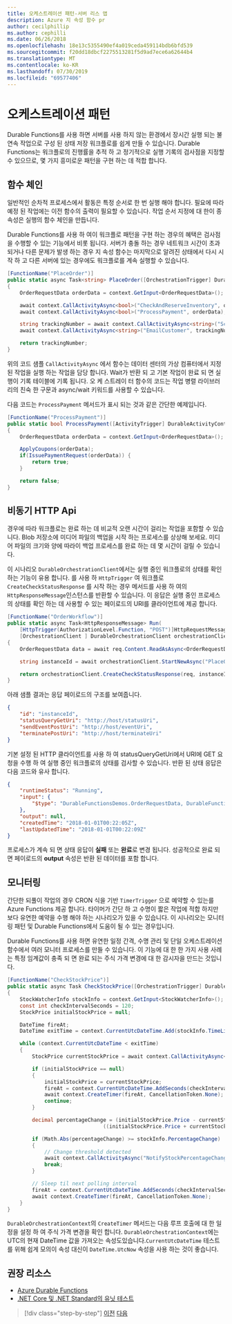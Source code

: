 ```yaml
---
title: 오케스트레이션 패턴-서버 리스 앱
description: Azure 지 속성 함수 pr
author: cecilphillip
ms.author: cephilli
ms.date: 06/26/2018
ms.openlocfilehash: 18e13c5355490ef4a019ceda459114bdb6bfd539
ms.sourcegitcommit: f20dd18dbcf2275513281f5d9ad7ece6a62644b4
ms.translationtype: MT
ms.contentlocale: ko-KR
ms.lasthandoff: 07/30/2019
ms.locfileid: "69577406"
---
```

# <a name="orchestration-patterns"></a>오케스트레이션 패턴

Durable Functions를 사용 하면 서버를 사용 하지 않는 환경에서 장시간 실행 되는 불연속 작업으로 구성 된 상태 저장 워크플로를 쉽게 만들 수 있습니다. Durable Functions는 워크플로의 진행률을 추적 하 고 정기적으로 실행 기록의 검사점을 지정할 수 있으므로, 몇 가지 흥미로운 패턴을 구현 하는 데 적합 합니다.

## <a name="function-chaining"></a>함수 체인

일반적인 순차적 프로세스에서 활동은 특정 순서로 한 번 실행 해야 합니다. 필요에 따라 예정 된 작업에는 이전 함수의 출력이 필요할 수 있습니다. 작업 순서 지정에 대 한이 종속성은 실행의 함수 체인을 만듭니다.

Durable Functions를 사용 하 여이 워크플로 패턴을 구현 하는 경우의 혜택은 검사점을 수행할 수 있는 기능에서 비롯 됩니다. 서버가 충돌 하는 경우 네트워크 시간이 초과 되거나 다른 문제가 발생 하는 경우 지 속성 함수는 마지막으로 알려진 상태에서 다시 시작 하 고 다른 서버에 있는 경우에도 워크플로를 계속 실행할 수 있습니다.

```csharp
[FunctionName("PlaceOrder")]
public static async Task<string> PlaceOrder([OrchestrationTrigger] DurableOrchestrationContext context)
{
    OrderRequestData orderData = context.GetInput<OrderRequestData>();

    await context.CallActivityAsync<bool>("CheckAndReserveInventory", orderData);
    await context.CallActivityAsync<bool>("ProcessPayment", orderData);

    string trackingNumber = await context.CallActivityAsync<string>("ScheduleShipping", orderData);
    await context.CallActivityAsync<string>("EmailCustomer", trackingNumber);

    return trackingNumber;
}
```

위의 코드 샘플 `CallActivityAsync` 에서 함수는 데이터 센터의 가상 컴퓨터에서 지정 된 작업을 실행 하는 작업을 담당 합니다. Wait가 반환 되 고 기본 작업이 완료 되 면 실행이 기록 테이블에 기록 됩니다. 오 케 스트레이 터 함수의 코드는 작업 병렬 라이브러리의 친숙 한 구문과 async/wait 키워드를 사용할 수 있습니다.

다음 코드는 `ProcessPayment` 메서드가 표시 되는 것과 같은 간단한 예제입니다.

```csharp
[FunctionName("ProcessPayment")]
public static bool ProcessPayment([ActivityTrigger] DurableActivityContext context)
{
    OrderRequestData orderData = context.GetInput<OrderRequestData>();

    ApplyCoupons(orderData);
    if(IssuePaymentRequest(orderData)) {
        return true;
    }

    return false;
}
```

## <a name="asynchronous-http-apis"></a>비동기 HTTP Api

경우에 따라 워크플로는 완료 하는 데 비교적 오랜 시간이 걸리는 작업을 포함할 수 있습니다. Blob 저장소에 미디어 파일의 백업을 시작 하는 프로세스를 상상해 보세요. 미디어 파일의 크기와 양에 따라이 백업 프로세스를 완료 하는 데 몇 시간이 걸릴 수 있습니다.

이 시나리오 `DurableOrchestrationClient`에서는 실행 중인 워크플로의 상태를 확인 하는 기능이 유용 합니다. 를 사용 하 `HttpTrigger` 여 워크플로 `CreateCheckStatusResponse` 를 시작 하는 경우 메서드를 사용 하 여의 `HttpResponseMessage`인스턴스를 반환할 수 있습니다. 이 응답은 실행 중인 프로세스의 상태를 확인 하는 데 사용할 수 있는 페이로드의 URI를 클라이언트에 제공 합니다.

```csharp
[FunctionName("OrderWorkflow")]
public static async Task<HttpResponseMessage> Run(
    [HttpTrigger(AuthorizationLevel.Function, "POST")]HttpRequestMessage req,
    [OrchestrationClient ] DurableOrchestrationClient orchestrationClient)
{
    OrderRequestData data = await req.Content.ReadAsAsync<OrderRequestData>();

    string instanceId = await orchestrationClient.StartNewAsync("PlaceOrder", data);

    return orchestrationClient.CreateCheckStatusResponse(req, instanceId);
}
```

아래 샘플 결과는 응답 페이로드의 구조를 보여줍니다.

```json
{
    "id": "instanceId",
    "statusQueryGetUri": "http://host/statusUri",
    "sendEventPostUri": "http://host/eventUri",
    "terminatePostUri": "http://host/terminateUri"
}
```

기본 설정 된 HTTP 클라이언트를 사용 하 여 statusQueryGetUri에서 URI에 GET 요청을 수행 하 여 실행 중인 워크플로의 상태를 검사할 수 있습니다. 반환 된 상태 응답은 다음 코드와 유사 합니다.

```json
{
    "runtimeStatus": "Running",
    "input": {
        "$type": "DurableFunctionsDemos.OrderRequestData, DurableFunctionsDemos"
    },
    "output": null,
    "createdTime": "2018-01-01T00:22:05Z",
    "lastUpdatedTime": "2018-01-01T00:22:09Z"
}
```

프로세스가 계속 되 면 상태 응답이 **실패** 또는 **완료**로 변경 됩니다. 성공적으로 완료 되 면 페이로드의 **output** 속성은 반환 된 데이터를 포함 합니다.

## <a name="monitoring"></a>모니터링

간단한 되풀이 작업의 경우 CRON 식을 기반 `TimerTrigger` 으로 예약할 수 있는를 Azure Functions 제공 합니다. 타이머가 간단 하 고 수명이 짧은 작업에 적합 하지만 보다 유연한 예약을 수행 해야 하는 시나리오가 있을 수 있습니다. 이 시나리오는 모니터링 패턴 및 Durable Functions에서 도움이 될 수 있는 경우입니다.

Durable Functions를 사용 하면 유연한 일정 간격, 수명 관리 및 단일 오케스트레이션 함수에서 여러 모니터 프로세스를 만들 수 있습니다. 이 기능에 대 한 한 가지 사용 사례는 특정 임계값이 충족 되 면 완료 되는 주식 가격 변경에 대 한 감시자을 만드는 것입니다.

```csharp
[FunctionName("CheckStockPrice")]
public static async Task CheckStockPrice([OrchestrationTrigger] DurableOrchestrationContext context)
{
    StockWatcherInfo stockInfo = context.GetInput<StockWatcherInfo>();
    const int checkIntervalSeconds = 120;
    StockPrice initialStockPrice = null;

    DateTime fireAt;
    DateTime exitTime = context.CurrentUtcDateTime.Add(stockInfo.TimeLimit);

    while (context.CurrentUtcDateTime < exitTime)
    {
        StockPrice currentStockPrice = await context.CallActivityAsync<StockPrice>("GetStockPrice", stockInfo);

        if (initialStockPrice == null)
        {
            initialStockPrice = currentStockPrice;
            fireAt = context.CurrentUtcDateTime.AddSeconds(checkIntervalSeconds);
            await context.CreateTimer(fireAt, CancellationToken.None);
            continue;
        }

        decimal percentageChange = (initialStockPrice.Price - currentStockPrice.Price) /
                               ((initialStockPrice.Price + currentStockPrice.Price) / 2);

        if (Math.Abs(percentageChange) >= stockInfo.PercentageChange)
        {
            // Change threshold detected
            await context.CallActivityAsync("NotifyStockPercentageChange", currentStockPrice);
            break;
        }

        // Sleep til next polling interval
        fireAt = context.CurrentUtcDateTime.AddSeconds(checkIntervalSeconds);
        await context.CreateTimer(fireAt, CancellationToken.None);
    }
}
```

`DurableOrchestrationContext`의 `CreateTimer` 메서드는 다음 루프 호출에 대 한 일정을 설정 하 여 주식 가격 변경을 확인 합니다. `DurableOrchestrationContext`에는 UTC의 현재 DateTime 값을 가져오는 속성도있습니다.`CurrentUtcDateTime` 테스트를 위해 쉽게 모의이 속성 대신이 `DateTime.UtcNow` 속성을 사용 하는 것이 좋습니다.

## <a name="recommended-resources"></a>권장 리소스

* [Azure Durable Functions](https://docs.microsoft.com/azure/azure-functions/durable-functions-overview)
* [.NET Core 및 .NET Standard의 유닛 테스트](../../core/testing/index.md)

>[!div class="step-by-step"]
>[이전](durable-azure-functions.md)
>[다음](serverless-business-scenarios.md)
